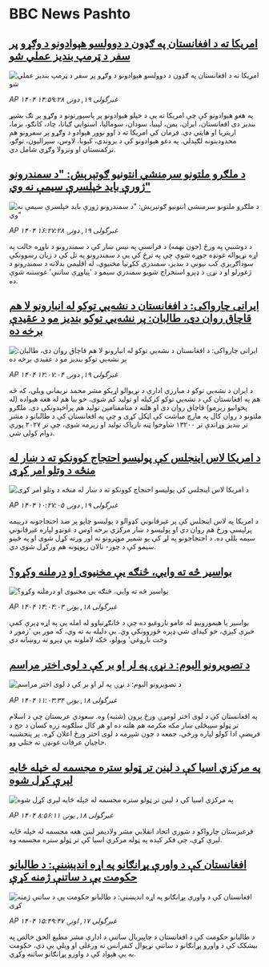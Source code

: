 # BBC News Pashto## [امریکا ته د افغانستان په ګډون د دوولسو هېوادونو د وګړو پر سفر د ټرمپ بندیز عملي شو](https://www.bbc.com/pashto/articles/cx2ed9nk99jo?at_campaign=githubrss)![امریکا ته د افغانستان په ګډون د دوولسو هېوادونو د وګړو پر سفر د ټرمپ بندیز عملي شو](https://ichef.bbci.co.uk/ace/standard/240/cpsprodpb/ae57/live/b0647610-4541-11f0-835b-310c7b938e84.jpg)_AP ۱۴۰۴ غبرگولی ۱۹, دونۍ ۱۴:۵۹:۲۸_په هغو هېوادونو کې چې امریکا ته يې د خپلو هېوادونو پر پاسپورتونو د وګړو پر تګ بشپړ بندیز دی افغانستان، ایران، یمن، لېبیا، سودان، سومالیا، استوايي ګیانا، چاد، کانګو، برما، اریتریا او هایتي دي.
فرمان کې امریکا ته د اوو نوور هېوادو د وګړو پر سفرونو هم محدودیتونه لګېدلي. په دغو هېوادونو کې د بروندي، کیوبا، لاوس، سیرالیون، توګو، ترکمنستان او ونزولا وګړي شامل دي.## [د ملګرو ملتونو سرمنشي انتونیو ګوتېرېش: "د سمندرونو ژورې باید خپلسرې سیمې نه وي"](https://www.bbc.com/pashto/articles/ckgnve3grgko?at_campaign=githubrss)![د ملګرو ملتونو سرمنشي انتونیو ګوتېرېش: "د سمندرونو ژورې باید خپلسرې سیمې نه وي"](https://ichef.bbci.co.uk/ace/standard/240/cpsprodpb/08d4/live/f9483960-4547-11f0-835b-310c7b938e84.jpg)_AP ۱۴۰۴ غبرگولی ۱۹, دونۍ ۱۶:۲۷:۲۸_د دوشنبې په ورځ (جون نهمه) د فرانسې په نيس ښار کې د سمندرونو د ناوړه حالت په اړه نړیواله غونډه جوړه شوې چې په ترڅ کې یې د سمندرونو په تل کې د زیان رسوونکې سوداګریزې کب نیونې د بندیز، سمندري ککړتیا مخنیوي، له اقلیمي بدلانه د سمندرونو د ژغورلو او د نړۍ د ډېرو استخراج شویو سمندري سیمو د 'پیاوړې ساتنې' غوښتنه شوې ده.## [ایرانی چارواکی: د افغانستان د نشه‌يي توکو له انبارونو لا هم قاچاق روان دی، طالبان: پر نشه‌يي توکو بندیز مو د عقیدې برخه ده](https://www.bbc.com/pashto/articles/cx2e7vn2p08o?at_campaign=githubrss)![ایرانی چارواکی: د افغانستان د نشه‌يي توکو له انبارونو لا هم قاچاق روان دی، طالبان: پر نشه‌يي توکو بندیز مو د عقیدې برخه ده](https://ichef.bbci.co.uk/ace/standard/240/cpsprodpb/892d/live/9ebed400-4528-11f0-835b-310c7b938e84.jpg)_AP ۱۴۰۴ غبرگولی ۱۹, دونۍ ۱۲:۰۷:۰۴_د ایران د نشه‌يي توکو د مبارزې ادارې د نړیوالو اړیکو مشر محمد نریماني ویلي، که څه هم په افغانستان کې د نشه‌يي توکو کرکیله او تولید کم شوی، خو بیا هم له هغه هېواده (له پخوانیو زېرمو) قاچاق روان دی او هلته د متامفتامین تولید هم پراخېدونکی دی.
ملګرو ملتونو د روان کال په مارچ میاشت کې اټکل کړی و چې په افغانستان کې د طالبانو د مشر تر بندیز وړاندې تر ۱۳۲۰۰ شاوخوا ټنه تاریاک تولید او زېرمه شوي، چې تر ۲۰۲۷ پورې دوام کولی شي.## [د امریکا لاس اینجلس کې پولیسو احتجاج کوونکو ته د ښار له منځه د وتلو امر کړی](https://www.bbc.com/pashto/articles/c0j7l34qjq2o?at_campaign=githubrss)![د امریکا لاس اینجلس کې پولیسو احتجاج کوونکو ته د ښار له منځه د وتلو امر کړی](https://ichef.bbci.co.uk/ace/standard/240/cpsprodpb/4329/live/18f549c0-451a-11f0-b6e6-4ddb91039da1.jpg)_AP ۱۴۰۴ غبرگولی ۱۹, دونۍ ۱۰:۲۷:۰۵_د امریکا په لاس اینجلس کې پر غیرقانوني کډوالو د پولیسو چاپو پر ضد احتجاجونه درېیمه پرلپسې ورځ هم روان دي او پولیسو د ښار مرکزي برخه اوس د غونډو لپاره غیرقانوني سیمه بللې ده.
د احتجاجونو په لړ کې یو شمېر موټرونو ته اور ورته کړل شوی او په ځینو سیمو کې د چور- تالان رپوټونه هم ورکړل شوي دي.## [بواسیر څه ته وايي، څنګه یې مخنیوی او درملنه وکړو؟](https://www.bbc.com/pashto/articles/cm23g381rj4o?at_campaign=githubrss)![بواسیر څه ته وايي، څنګه یې مخنیوی او درملنه وکړو؟](https://ichef.bbci.co.uk/ace/standard/240/cpsprodpb/998d/live/e5b07640-4468-11f0-bace-e1270fc31f5e.png)_AP ۱۴۰۴ غبرگولی ۱۸, يونۍ ۱۴:۰۴:۰۳_بواسیر یا هیموروییډ له عامو ناروغیو ده چې د ځانګړتیاوو له امله یې په اړه ډېرې کمې خبرې کېږي، خو کېدای شي ډېره ځوروونکې وي. 
بې دلیله به نه وي، که موږ یې 'زموږ د وخت ناروغي' وبولو، ځکه لاملونه یې ډېرو ته روښانه دي## [د تصویرونو البوم: د نړۍ‍ په لر او بر کې د لوی اختر مراسم](https://www.bbc.com/pashto/articles/c4grw33y50vo?at_campaign=githubrss)![د تصویرونو البوم: د نړۍ‍ په لر او بر کې د لوی اختر مراسم](https://ichef.bbci.co.uk/ace/standard/240/cpsprodpb/a2ac/live/3982c3c0-4457-11f0-b6e6-4ddb91039da1.jpg)_AP ۱۴۰۴ غبرگولی ۱۸, يونۍ ۱۱:۰۳:۳۴_په افغانستان کې د لوی اختر لومړۍ ورځ پرون (شنبه) وه. سعودي عربستان چې د اسلام تر ټولو سپېڅلی ښار مکه مکرمه هم هلته ده او هر کال سلګونه زره کسان د حج د فریضې ادا کولو لپاره ورځي، جمعه د جون شپږمه د لوی اختر ورځ اعلان کړه. پر پنجشنبه حاجیان عرفات غونډۍ ته ختلي وو.## [په مرکزي اسیا کې د لینن تر ټولو ستره مجسمه له خپله ځایه لېرې کړل شوه](https://www.bbc.com/pashto/articles/ce39qlg5v0no?at_campaign=githubrss)![په مرکزي اسیا کې د لینن تر ټولو ستره مجسمه له خپله ځایه لېرې کړل شوه](https://ichef.bbci.co.uk/ace/standard/240/cpsprodpb/ae70/live/28b89820-443f-11f0-835b-310c7b938e84.jpg)_AP ۱۴۰۴ غبرگولی ۱۸, يونۍ ۸:۵۶:۱۱_قرغیزستان چارواکو د شوري اتحاد انقلابي مشر ولادیمر لینن هغه مجسمه له خپله ځایه لېرې کړې، چې فکر کېده په ټوله مرکزي اسیا کې تر ټولو ستره مجسمه وه.## [افغانستان کې د واورې پړانګانو  په اړه اندېښنې: د طالبانو حکومت یې د ساتنې ژمنه کړې](https://www.bbc.com/pashto/articles/c780yy2z558o?at_campaign=githubrss)![افغانستان کې د واورې پړانګانو  په اړه اندېښنې: د طالبانو حکومت یې د ساتنې ژمنه کړې](https://ichef.bbci.co.uk/ace/standard/240/cpsprodpb/2e74/live/d6874d80-43ad-11f0-835b-310c7b938e84.jpg)_AP ۱۴۰۴ غبرگولی ۱۷, اونۍ ۱۵:۴۹:۴۷_د طالبانو حکومت کې د افغانستان د چاپېریال ساتنې د ادارې مشر مطیع الحق خالص په بیشکک کې د واورو پړانګانو د ساتنې نړیوال کنفرانس ته ورغلی او ویلي یې دي، حکومت به یې هېواد کې د واورو پړانګانو ساتنه وکړي.